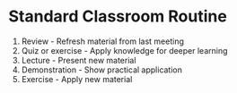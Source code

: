 # Standard Classroom Routine

1.  Review - Refresh material from last meeting
2.  Quiz or exercise - Apply knowledge for deeper learning
3.  Lecture - Present new material
4.  Demonstration - Show practical application
5.  Exercise - Apply new material
